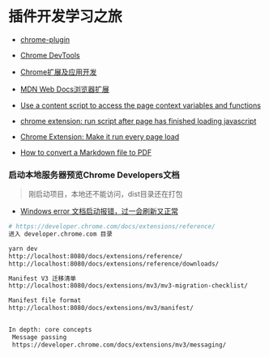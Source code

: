 # 插件开发学习之旅

- [chrome-plugin](https://github.com/sxei/chrome-plugin-demo)
- [Chrome DevTools](https://developer.chrome.com/docs/devtools/overview/)
- [Chrome扩展及应用开发](https://github.com/Sneezry/chrome_extensions_and_apps_programming)
- [MDN Web Docs浏览器扩展](https://developer.mozilla.org/zh-CN/docs/Mozilla/Add-ons/WebExtensions)

- [Use a content script to access the page context variables and functions](https://stackoverflow.com/questions/9515704)
- [chrome extension: run script after page has finished loading javascript](https://stackoverflow.com/questions/24689144)
- [Chrome Extension: Make it run every page load](https://stackoverflow.com/questions/6497548)

- [How to convert a Markdown file to PDF](https://stackoverflow.com/questions/17630486)

### 启动本地服务器预览Chrome Developers文档

> 刚启动项目，本地还不能访问，dist目录还在打包
- [Windows error 文档启动报错，过一会刷新又正常](https://github.com/GoogleChrome/developer.chrome.com/issues/601)

```sh
# https://developer.chrome.com/docs/extensions/reference/
进入 developer.chrome.com 目录

yarn dev
http://localhost:8080/docs/extensions/reference/
http://localhost:8080/docs/extensions/reference/downloads/

Manifest V3 迁移清单
http://localhost:8080/docs/extensions/mv3/mv3-migration-checklist/

Manifest file format
http://localhost:8080/docs/extensions/mv3/manifest/


In depth: core concepts
 Message passing
 https://developer.chrome.com/docs/extensions/mv3/messaging/
```

